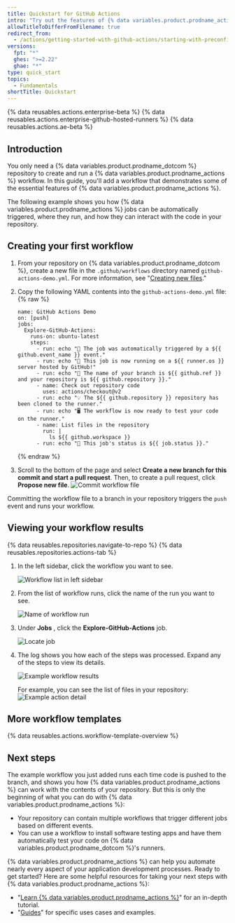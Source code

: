 ```yaml
---
title: Quickstart for GitHub Actions
intro: "Try out the features of {% data variables.product.prodname_actions %} in 5 minutes or less."
allowTitleToDifferFromFilename: true
redirect_from:
  - /actions/getting-started-with-github-actions/starting-with-preconfigured-workflow-templates
versions:
  fpt: "*"
  ghes: ">=2.22"
  ghae: "*"
type: quick_start
topics:
  - Fundamentals
shortTitle: Quickstart
---
```


{% data reusables.actions.enterprise-beta %}
{% data reusables.actions.enterprise-github-hosted-runners %}
{% data reusables.actions.ae-beta %}

## Introduction

You only need a {% data variables.product.prodname_dotcom %} repository to create and run a {% data variables.product.prodname_actions %} workflow. In this guide, you'll add a workflow that demonstrates some of the essential features of {% data variables.product.prodname_actions %}.

The following example shows you how {% data variables.product.prodname_actions %} jobs can be automatically triggered, where they run, and how they can interact with the code in your repository.

## Creating your first workflow

1. From your repository on {% data variables.product.prodname_dotcom %}, create a new file in the `.github/workflows` directory named `github-actions-demo.yml`. For more information, see "[Creating new files](/github/managing-files-in-a-repository/creating-new-files)."
2. Copy the following YAML contents into the `github-actions-demo.yml` file:
   {% raw %}

   ```yaml{:copy}
   name: GitHub Actions Demo
   on: [push]
   jobs:
     Explore-GitHub-Actions:
       runs-on: ubuntu-latest
       steps:
         - run: echo "🎉 The job was automatically triggered by a ${{ github.event_name }} event."
         - run: echo "🐧 This job is now running on a ${{ runner.os }} server hosted by GitHub!"
         - run: echo "🔎 The name of your branch is ${{ github.ref }} and your repository is ${{ github.repository }}."
         - name: Check out repository code
           uses: actions/checkout@v2
         - run: echo "💡 The ${{ github.repository }} repository has been cloned to the runner."
         - run: echo "🖥️ The workflow is now ready to test your code on the runner."
         - name: List files in the repository
           run: |
             ls ${{ github.workspace }}
         - run: echo "🍏 This job's status is ${{ job.status }}."

   ```

   {% endraw %}

3. Scroll to the bottom of the page and select **Create a new branch for this commit and start a pull request**. Then, to create a pull request, click **Propose new file**.
   ![Commit workflow file](/assets/images/help/repository/actions-quickstart-commit-new-file.png)

Committing the workflow file to a branch in your repository triggers the `push` event and runs your workflow.

## Viewing your workflow results

{% data reusables.repositories.navigate-to-repo %}
{% data reusables.repositories.actions-tab %}

1. In the left sidebar, click the workflow you want to see.

   ![Workflow list in left sidebar](/assets/images/help/repository/actions-quickstart-workflow-sidebar.png)

1. From the list of workflow runs, click the name of the run you want to see.

   ![Name of workflow run](/assets/images/help/repository/actions-quickstart-run-name.png)

1. Under **Jobs** , click the **Explore-GitHub-Actions** job.

   ![Locate job](/assets/images/help/repository/actions-quickstart-job.png)

1. The log shows you how each of the steps was processed. Expand any of the steps to view its details.

   ![Example workflow results](/assets/images/help/repository/actions-quickstart-logs.png)

   For example, you can see the list of files in your repository:
   ![Example action detail](/assets/images/help/repository/actions-quickstart-log-detail.png)

## More workflow templates

{% data reusables.actions.workflow-template-overview %}

## Next steps

The example workflow you just added runs each time code is pushed to the branch, and shows you how {% data variables.product.prodname_actions %} can work with the contents of your repository. But this is only the beginning of what you can do with {% data variables.product.prodname_actions %}:

- Your repository can contain multiple workflows that trigger different jobs based on different events.
- You can use a workflow to install software testing apps and have them automatically test your code on {% data variables.product.prodname_dotcom %}'s runners.

{% data variables.product.prodname_actions %} can help you automate nearly every aspect of your application development processes. Ready to get started? Here are some helpful resources for taking your next steps with {% data variables.product.prodname_actions %}:

- "[Learn {% data variables.product.prodname_actions %}](/actions/learn-github-actions)" for an in-depth tutorial.
- "[Guides](/actions/guides)" for specific uses cases and examples.
